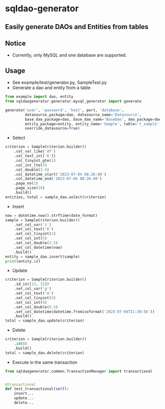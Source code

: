 # sqldao-generator

## Easily generate DAOs and Entities from tables

## Notice

- Currently, only MySQL and one database are supported.

## Usage

- See example/test/generator.py, SampleTest.py
- Generate a dao and entity from a table

```python
from example import dao, entity
from sqldaogenerator.generator.mysql_generator import generate

generate('user', 'password', 'host', port, 'database',
         datasource_package=dao, datasource_name='Datasource', 
         base_dao_package=dao, base_dao_name='BaseDao', dao_package=dao, 
         entity_package=entity, entity_name='Sample', table='t_sample', 
         override_datasource=True)
```

- Select

```python
criterion = SampleCriterion.builder()
    .col_var_like('df')
    .col_text_in(['6'])
    .col_tinyint_gte(1)
    .col_int_lte(5)
    .col_double(3.5)
    .col_datetime_start('2023-07-04 08:26:40')
    .col_datetime_end('2023-07-04 08:26:40')
    .page_no(1)
    .page_size(10)
    .build()
entities, total = sample_dao.select(criterion)
```

- Insert

```python
now = datetime.now().strftime(date_format)
sample = SampleCriterion.builder()
    .set_col_var('i')
    .set_col_text('6')
    .set_col_tinyint(1)
    .set_col_int(5)
    .set_col_double(3.5)
    .set_col_datetime(now)
    .build()
entity = sample_dao.insert(sample)
print(entity.id)
```

- Update

```python
criterion = SampleCriterion.builder()
    .id_in([13, 15])
    .set_col_var('g')
    .set_col_text('m')
    .set_col_tinyint(3)
    .set_col_int(9)
    .set_col_double(6.5)
    .set_col_datetime(datetime.fromisoformat('2023-07-04T21:30:56'))
    .build()
total = sample_dao.update(criterion)
```

- Delete

```python
criterion = SampleCriterion.builder()
    .id(8)
    .build()
total = sample_dao.delete(criterion)
```

- Execute in the same transaction

```python
from sqldaogenerator.common.TransactionManager import transactional


@transactional
def test_transactional(self):
    insert...
    update...
    delete...
```